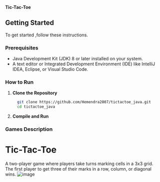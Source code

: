 **Tic-Tac-Toe**

## Getting Started

To get started ,follow these instructions.

### Prerequisites

- Java Development Kit (JDK) 8 or later installed on your system.
- A text editor or Integrated Development Environment (IDE) like IntelliJ IDEA, Eclipse, or Visual Studio Code.

### How to Run

1. **Clone the Repository**
 
    ```bash
      git clone https://github.com/Hemendra2007/tictactoe_java.git
      cd tictactoe_java
    ```
    
2. **Compile and Run**


### Games Description

# Tic-Tac-Toe
A two-player game where players take turns marking cells in a 3x3 grid. The first player to get three of their marks in a row, column, or diagonal wins.
![image](https://github.com/user-attachments/assets/79de8174-04d1-4608-aae7-f20757fc29b0)

   

